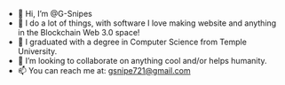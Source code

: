 - 👋 Hi, I’m @G-Snipes
- 👀 I do a lot of things, with software I love making website and anything in the Blockchain Web 3.0 space! 
- 🌱 I graduated with a degree in Computer Science from Temple University. 
- 💞️ I’m looking to collaborate on anything cool and/or helps humanity. 
- 📫 You can reach me at: gsnipe721@gmail.com

<!---
G-Snipes/G-Snipes is a ✨ special ✨ repository because its `README.md` (this file) appears on your GitHub profile.
You can click the Preview link to take a look at your changes.
--->

